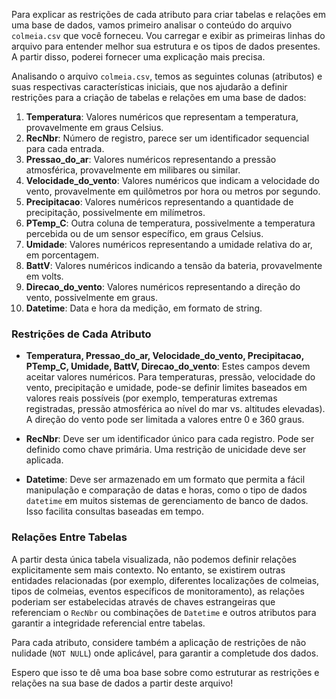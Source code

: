 Para explicar as restrições de cada atributo para criar tabelas e relações em uma base de dados, vamos primeiro analisar o conteúdo do arquivo `colmeia.csv` que você forneceu. Vou carregar e exibir as primeiras linhas do arquivo para entender melhor sua estrutura e os tipos de dados presentes. A partir disso, poderei fornecer uma explicação mais precisa.

Analisando o arquivo `colmeia.csv`, temos as seguintes colunas (atributos) e suas respectivas características iniciais, que nos ajudarão a definir restrições para a criação de tabelas e relações em uma base de dados:

1. **Temperatura**: Valores numéricos que representam a temperatura, provavelmente em graus Celsius.
2. **RecNbr**: Número de registro, parece ser um identificador sequencial para cada entrada.
3. **Pressao_do_ar**: Valores numéricos representando a pressão atmosférica, provavelmente em milibares ou similar.
4. **Velocidade_do_vento**: Valores numéricos que indicam a velocidade do vento, provavelmente em quilômetros por hora ou metros por segundo.
5. **Precipitacao**: Valores numéricos representando a quantidade de precipitação, possivelmente em milímetros.
6. **PTemp_C**: Outra coluna de temperatura, possivelmente a temperatura percebida ou de um sensor específico, em graus Celsius.
7. **Umidade**: Valores numéricos representando a umidade relativa do ar, em porcentagem.
8. **BattV**: Valores numéricos indicando a tensão da bateria, provavelmente em volts.
9. **Direcao_do_vento**: Valores numéricos representando a direção do vento, possivelmente em graus.
10. **Datetime**: Data e hora da medição, em formato de string.

### Restrições de Cada Atributo

- **Temperatura, Pressao_do_ar, Velocidade_do_vento, Precipitacao, PTemp_C, Umidade, BattV, Direcao_do_vento**: Estes campos devem aceitar valores numéricos. Para temperaturas, pressão, velocidade do vento, precipitação e umidade, pode-se definir limites baseados em valores reais possíveis (por exemplo, temperaturas extremas registradas, pressão atmosférica ao nível do mar vs. altitudes elevadas). A direção do vento pode ser limitada a valores entre 0 e 360 graus.

- **RecNbr**: Deve ser um identificador único para cada registro. Pode ser definido como chave primária. Uma restrição de unicidade deve ser aplicada.

- **Datetime**: Deve ser armazenado em um formato que permita a fácil manipulação e comparação de datas e horas, como o tipo de dados `datetime` em muitos sistemas de gerenciamento de banco de dados. Isso facilita consultas baseadas em tempo.

### Relações Entre Tabelas

A partir desta única tabela visualizada, não podemos definir relações explicitamente sem mais contexto. No entanto, se existirem outras entidades relacionadas (por exemplo, diferentes localizações de colmeias, tipos de colmeias, eventos específicos de monitoramento), as relações poderiam ser estabelecidas através de chaves estrangeiras que referenciam o `RecNbr` ou combinações de `Datetime` e outros atributos para garantir a integridade referencial entre tabelas.

Para cada atributo, considere também a aplicação de restrições de não nulidade (`NOT NULL`) onde aplicável, para garantir a completude dos dados.

Espero que isso te dê uma boa base sobre como estruturar as restrições e relações na sua base de dados a partir deste arquivo!
